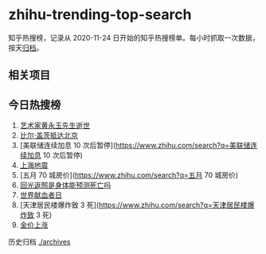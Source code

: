 # zhihu-trending-top-search

知乎热搜榜，记录从 2020-11-24
日开始的知乎热搜榜单。每小时抓取一次数据，按天[归档](./archives)。

## 相关项目

## 今日热搜榜

<!-- BEGIN -->
<!-- 最后更新时间 Thu Jun 15 2023 13:07:22 GMT+0800 (China Standard Time) -->

1. [艺术家黄永玉先生逝世](https://www.zhihu.com/search?q=艺术家黄永玉先生逝世)
1. [比尔·盖茨抵达北京](https://www.zhihu.com/search?q=比尔·盖茨抵达北京)
1. [美联储连续加息 10 次后暂停](https://www.zhihu.com/search?q=美联储连续加息 10
   次后暂停)
1. [上海地震](https://www.zhihu.com/search?q=上海地震)
1. [五月 70 城房价](https://www.zhihu.com/search?q=五月 70 城房价)
1. [回光返照是身体能预测死亡吗](https://www.zhihu.com/search?q=回光返照是身体能预测死亡吗)
1. [世界献血者日](https://www.zhihu.com/search?q=世界献血者日)
1. [天津居民楼爆炸致 3 死](https://www.zhihu.com/search?q=天津居民楼爆炸致 3 死)
1. [金价上涨](https://www.zhihu.com/search?q=金价上涨)

<!-- END -->

历史归档 [./archives](./archives)
